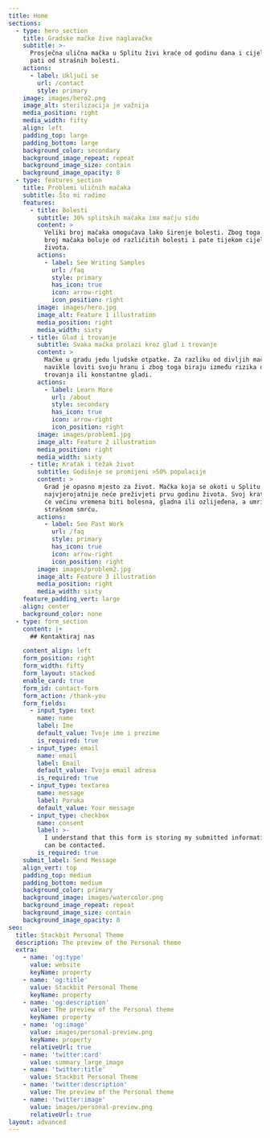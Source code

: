 ```yaml
---
title: Home
sections:
  - type: hero_section
    title: Gradske mačke žive naglavačke
    subtitle: >-
      Prosječna ulična mačka u Splitu živi kraće od godinu dana i cijeli život
      pati od strašnih bolesti.
    actions:
      - label: Uključi se
        url: /contact
        style: primary
    image: images/hero2.png
    image_alt: sterilizacija je važnija
    media_position: right
    media_width: fifty
    align: left
    padding_top: large
    padding_bottom: large
    background_color: secondary
    background_image_repeat: repeat
    background_image_size: contain
    background_image_opacity: 8
  - type: features_section
    title: Problemi uličnih mačaka
    subtitle: Što mi radimo
    features:
      - title: Bolesti
        subtitle: 30% splitskih mačaka ima mačju sidu
        content: >
          Veliki broj mačaka omogućava lako širenje bolesti. Zbog toga velik
          broj mačaka boluje od različitih bolesti i pate tijekom cijelog svog
          života.
        actions:
          - label: See Writing Samples
            url: /faq
            style: primary
            has_icon: true
            icon: arrow-right
            icon_position: right
        image: images/hero.jpg
        image_alt: Feature 1 illustration
        media_position: right
        media_width: sixty
      - title: Glad i trovanje
        subtitle: Svaka mačka prolazi kroz glad i trovanje
        content: >
          Mačke u gradu jedu ljudske otpatke. Za razliku od divljih mačaka, nisu
          navikle loviti svoju hranu i zbog toga biraju između rizika od
          trovanja ili konstantne gladi.
        actions:
          - label: Learn More
            url: /about
            style: secondary
            has_icon: true
            icon: arrow-right
            icon_position: right
        image: images/problem1.jpg
        image_alt: Feature 2 illustration
        media_position: right
        media_width: sixty
      - title: Kratak i težak život
        subtitle: Godišnje se promijeni >50% populacije
        content: >
          Grad je opasno mjesto za život. Mačka koja se okoti u Splitu
          najvjerojatnije neće preživjeti prvu godinu života. Svoj kratki život
          će većinu vremena biti bolesna, gladna ili ozlijeđena, a umrijet će
          strašnom smrću.
        actions:
          - label: See Past Work
            url: /faq
            style: primary
            has_icon: true
            icon: arrow-right
            icon_position: right
        image: images/problem2.jpg
        image_alt: Feature 3 illustration
        media_position: right
        media_width: sixty
    feature_padding_vert: large
    align: center
    background_color: none
  - type: form_section
    content: |+
      ## Kontaktiraj nas

    content_align: left
    form_position: right
    form_width: fifty
    form_layout: stacked
    enable_card: true
    form_id: contact-form
    form_action: /thank-you
    form_fields:
      - input_type: text
        name: name
        label: Ime
        default_value: Tvoje ime i prezime
        is_required: true
      - input_type: email
        name: email
        label: Email
        default_value: Tvoja email adresa
        is_required: true
      - input_type: textarea
        name: message
        label: Poruka
        default_value: Your message
      - input_type: checkbox
        name: consent
        label: >-
          I understand that this form is storing my submitted information so I
          can be contacted.
        is_required: true
    submit_label: Send Message
    align_vert: top
    padding_top: medium
    padding_bottom: medium
    background_color: primary
    background_image: images/watercolor.png
    background_image_repeat: repeat
    background_image_size: contain
    background_image_opacity: 8
seo:
  title: Stackbit Personal Theme
  description: The preview of the Personal theme
  extra:
    - name: 'og:type'
      value: website
      keyName: property
    - name: 'og:title'
      value: Stackbit Personal Theme
      keyName: property
    - name: 'og:description'
      value: The preview of the Personal theme
      keyName: property
    - name: 'og:image'
      value: images/personal-preview.png
      keyName: property
      relativeUrl: true
    - name: 'twitter:card'
      value: summary_large_image
    - name: 'twitter:title'
      value: Stackbit Personal Theme
    - name: 'twitter:description'
      value: The preview of the Personal theme
    - name: 'twitter:image'
      value: images/personal-preview.png
      relativeUrl: true
layout: advanced
---
```

